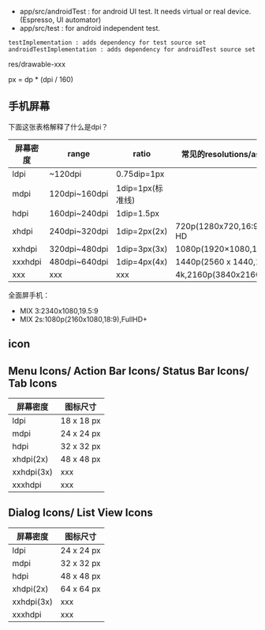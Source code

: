 
- app/src/androidTest : for android UI test. It needs virtual or real device. (Espresso, UI automator)
- app/src/test : for android independent test.
```
testImplementation : adds dependency for test source set
androidTestImplementation : adds dependency for androidTest source set
```

res/drawable-xxx

px = dp * (dpi / 160)

## 手机屏幕
下面这张表格解释了什么是dpi？

屏幕密度|range| ratio| 常见的resolutions/aspect ratio
---|---|---|---
ldpi    |      ~120dpi   | 0.75dip=1px |
mdpi	|120dpi~160dpi  | 1dip=1px(标准线)    |
hdpi	| 160dpi~240dpi |  1dip=1.5px |
xhdpi	| 240dpi~320dpi | 1dip=2px(2x)    | 720p(1280x720,16:9),standard HD
xxhdpi	| 320dpi~480dpi | 1dip=3px(3x)    | 1080p(1920×1080,16:9),full HD
xxxhdpi	| 480dpi~640dpi |  1dip=4px(4x)   |1440p(2560 x 1440,16:9)
                          xxx|xxx|xxx|4k,2160p(3840x2160,16∶9),UHD

全面屏手机：
- MIX 3:2340x1080,19.5:9
- MIX 2s:1080p(2160x1080,18:9),FullHD+

## icon

## Menu Icons/ Action Bar Icons/ Status Bar Icons/ Tab Icons

屏幕密度|图标尺寸
---|---
  ldpi   |18 x 18 px
mdpi|24 x 24 px
hdpi |	32 x 32 px
 xhdpi(2x)|	48 x 48 px
xxhdpi(3x) |xxx
xxxhdpi	|xxx

## Dialog Icons/ List View Icons

屏幕密度|图标尺寸
---|---
ldpi|24 x 24 px
mdpi |	32 x 32 px
hdpi |	48 x 48 px
xhdpi(2x) |	64 x 64 px
xxhdpi(3x) |xxx
xxxhdpi	|xxx